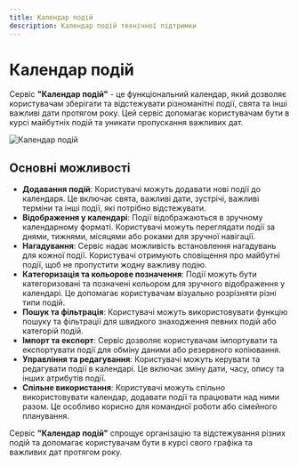 ```yaml
---
title: Календар подій
description: Календар подій технічної підтримки
---
```


# Календар подій

Сервіс **"Календар подій"** - це функціональний календар, який дозволяє користувачам зберігати та відстежувати різноманітні події, свята та інші важливі дати протягом року. Цей сервіс допомагає користувачам бути в курсі майбутніх подій та уникати пропускання важливих дат.

![Календар подій](/img/guide/events-calendar.webp)

## Основні можливості

- **Додавання подій**: Користувачі можуть додавати нові події до календаря. Це включає свята, важливі дати, зустрічі, важливі терміни та інші події, які потрібно відстежувати.
- **Відображення у календарі**: Події відображаються в зручному календарному форматі. Користувачі можуть переглядати події за днями, тижнями, місяцями або роками для зручної навігації.
- **Нагадування**: Сервіс надає можливість встановлення нагадувань для кожної події. Користувачі отримують сповіщення про майбутні події, щоб не пропустити жодну важливу подію.
- **Категоризація та кольорове позначення**: Події можуть бути категоризовані та позначені кольором для зручного відображення у календарі. Це допомагає користувачам візуально розрізняти різні типи подій.
- **Пошук та фільтрація**: Користувачі можуть використовувати функцію пошуку та фільтрації для швидкого знаходження певних подій або категорій подій.
- **Імпорт та експорт**: Сервіс дозволяє користувачам імпортувати та експортувати події для обміну даними або резервного копіювання.
- **Управління та редагування**: Користувачі можуть керувати та редагувати події в календарі. Це включає зміну дати, часу, опису та інших атрибутів події.
- **Спільне використання**: Користувачі можуть спільно використовувати календар, додавати події та працювати над ними разом. Це особливо корисно для командної роботи або сімейного планування.

Сервіс **"Календар подій"** спрощує організацію та відстежування різних подій та допомагає користувачам бути в курсі свого графіка та важливих дат протягом року.
